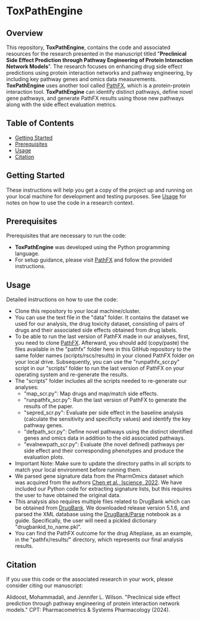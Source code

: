 # ToxPathEngine

## Overview

This repository, **ToxPathEngine**, contains the code and associated resources for the research presented in the manuscript titled "**Preclinical Side Effect Prediction through Pathway Engineering of Protein Interaction Network Models**". The research focuses on enhancing drug side effect predictions using protein interaction networks and pathway engineering, by including key pathway genes and omics data measurements. **ToxPathEngine** uses another tool called [PathFX](https://github.com/jenwilson521/PathFX), which is a protein-protein interaction tool. **ToxPathEngine** can identify distinct pathways, define novel gene pathways, and generate PathFX results using those new pathways along with the side effect evaluation metrics.

## Table of Contents

- [Getting Started](#getting-started)
- [Prerequisites](#prerequisites)
- [Usage](#usage)
- [Citation](#Citation)

## Getting Started

These instructions will help you get a copy of the project up and running on your local machine for development and testing purposes. See [Usage](#usage) for notes on how to use the code in a research context.

## Prerequisites

Prerequisites that are necessary to run the code:

- **ToxPathEngine** was developed using the Python programming language.
- For setup guidance, please visit [PathFX](https://github.com/jenwilson521/PathFX) and follow the provided instructions.

## Usage

Detailed instructions on how to use the code:

- Clone this repository to your local machine/cluster.
- You can use the text file in the "data" folder. It contains the dataset we used for our analysis, the drug toxicity dataset, consisting of pairs of drugs and their associated side effects obtained from drug labels.
- To be able to run the last version of PathFX made in our analyses, first, you need to clone [PathFX](https://github.com/jenwilson521/PathFX). Afterward, you should add (copy/paste) the files available in the "pathfx" folder here in this GitHub repository to the same folder names (scripts/rscs/results) in your cloned PathFX folder on your local drive. Subsequently, you can use the "runpathfx_scr.py" script in our "scripts" folder to run the last version of PathFX on your operating system and re-generate the results.
-  The "scripts" folder includes all the scripts needed to re-generate our analyses:
   - "map_scr.py": Map drugs and map/match side effects.
   - "runpathfx_scr.py": Run the last version of PathFX to generate the results of the paper.
   - "sepred_scr.py": Evaluate per side effect in the baseline analysis (calculate the sensitivity and specificity values) and identify the key pathway genes.
   - "defpath_scr.py": Define novel pathways using the distinct identified genes and omics data in addition to the old associated pathways.
   - "evalnewpath_scr.py": Evaluate (the novel defined) pathways per side effect and their corresponding phenotypes and produce the evaluation plots.
- Important Note: Make sure to update the directory paths in all scripts to match your local environment before running them.
- We parsed gene signature data from the PharmOmics dataset which was acquired from the authors [Chen et al., Iscience, 2022](http://mergeomics.research.idre.ucla.edu/runpharmomics.php). We have included our Python code for extracting signature lists, but this requires the user to have obtained the original data.
- This analysis also requires multiple files related to DrugBank which can be obtained from [DrugBank](https://go.drugbank.com/releases). We downloaded release version 5.1.6, and parsed the XML database using the [DrugBank/Parse](https://github.com/dhimmel/drugbank/blob/gh-pages/parse.ipynb) notebook as a guide. Specifically, the user will need a pickled dictionary "drugbankid_to_name.pkl".
- You can find the PathFX outcome for the drug Alteplase, as an example, in the "pathfx/results/" directory, which represents our final analysis results.

## Citation

If you use this code or the associated research in your work, please consider citing our manuscript:

Alidoost, Mohammadali, and Jennifer L. Wilson. "Preclinical side effect prediction through pathway engineering of protein interaction network models." CPT: Pharmacometrics & Systems Pharmacology (2024).
